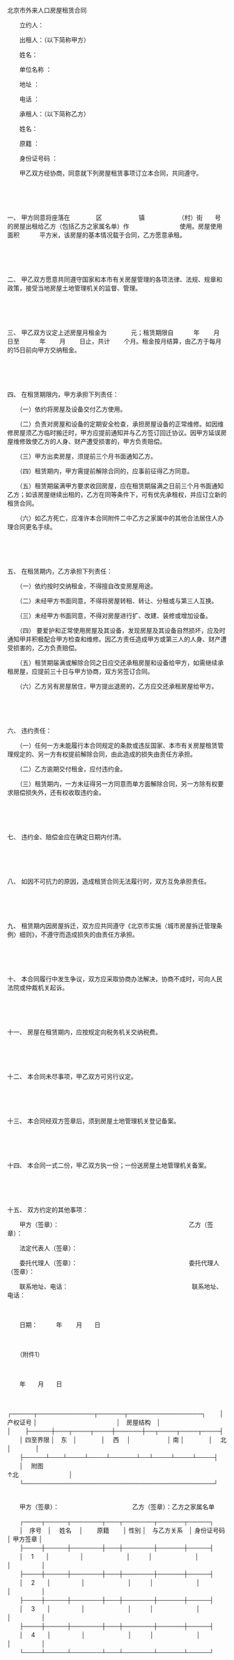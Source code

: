 



北京市外来人口房屋租赁合同



 

　　立约人：

　　出租人：（以下简称甲方）

　　姓名：

　　单位名称 ：

　　地址 ：

　　电话 ：　　

　　承租人：（以下简称乙方）

　　姓名：

　　原籍 ：

　　身份证号码 ：　　

　　甲乙双方经协商，同意就下列房屋租赁事项订立本合同，共同遵守。

　　

　　

一、
甲方同意将座落在　　　　 区　　　　　　镇　　　　　　（村）街　　号的房屋出租给乙方（包括乙方之家属名单）作　　　　　　　　 使用。房屋使用面积　　　 平方米，该房屋的基本情况载于合同，乙方愿意承租。

　　

　　

二、
甲乙双方愿意共同遵守国家和本市有关房屋管理的各项法律、法规、规章和政策，接受当地房屋土地管理机关的监督、管理。

　　

　　

三、
甲乙双方议定上述房屋月租金为　　　　元；租赁期限自　　　 年　　 月　　 日至　　　 年　　 月　　 日止，共计　　 个月。租金按月结算，由乙方于每月的15日前向甲方交纳租金。

　　

　　

四、
在租赁期限内，甲方承担下列责任：

　　（一）依约将房屋及设备交付乙方使用。

　　（二）负责对房屋和设备的定期安全检查，承担房屋设备的正常维修。如因维修房屋须乙方临时搬迁时，甲方应提前通知并与乙方签订回迁协议。因甲方延误房屋维修致使乙方的人身、财产遭受损害的，甲方负责赔偿。

　　（三）甲方出卖房屋，须提前三个月书面通知乙方。

　　（四）租赁期内，甲方需提前解除合同的，应事前征得乙方同意。

　　（五）租赁期届满甲方要求收回房屋，应在租赁期届满之日前三个月书面通知乙方；如该房屋继续出租的，乙方在同等条件下，可有优先承租权，并应订立新的租赁合同。

　　（六）如乙方死亡，应准许本合同附件二中乙方之家属中的其他合法居住人办理合同更名手续。

　　

　　

五、
在租赁期内，乙方承担下列责任：

　　（一）依约按时交纳租金，不得擅自改变房屋用途。

　　（二）未经甲方书面同意，不得将房屋转租、转让、分租或与第三人互换。

　　（三）未经甲方书面同意，不得对房屋进行扩、改建、装修或增加设备。

　　（四） 要爱护和正常使用房屋及其设备，发现房屋及其设备自然损坏，应及时通知甲并积极配合甲方检查和维修。因乙方责任造成甲方或第三人的人身、财产遭受损害的，乙方负责赔偿。

　　（五）租赁期届满或解除合同之日应交还承租房屋和设备给甲方，如需继续承租房屋，应提前三十日与甲方协商，双方另签订合同。

　　（六）乙方另有房屋居住，甲方提出退房的，乙方应交还承租房屋给甲方。

　　

　　

六、
违约责任：

　　（一）任何一方未能履行本合同规定的条款或违反国家、本市有关房屋租赁管理规定的、另一方有权提前解除合同，由此造成的损失由责任方承担。

　　（二）乙方逾期交付租金，应付违约金。

　　（三）租赁期内，一方未征得另一方同意而单方面解除合同，另一方除有权要求赔偿损失外，还有权收取违约金。

　　

　　

七、
违约金、赔偿金应在确定日期内付清。

　　

　　

八、
如因不可抗力的原因，造成租赁合同无法履行时，双方互免承担责任。

　　

　　

九、
租赁期内因房屋拆迁，双方应共同遵守《北京市实施〈城市房屋拆迁管理条例〉细则》，不遵守而造成损失的由责任方承担。

　　

　　

十、
本合同履行中发生争议，双方应采取协商办法解决，协商不成时，可向人民法院或仲裁机关起诉。

　　

　　

十一、
房屋在租赁期内，应按规定向税务机关交纳税费。

　　

　　

十二、
本合同未尽事项，甲乙双方可另行议定。

　　

　　

十三、
本合同经双方签章后，须到房屋土地管理机关登记备案。

　　

　　

十四、
本合同一式二份，甲乙双方执一份；一份送房屋土地管理机关备案。

　　

　　

十五、
双方约定的其他事项：　　

　　甲方（签章）：　　　　　　　　　　　　　　　　　　　　　 乙方（签章）：

　　法定代表人（签章）：

　　委托代理人（签章）：　　　　　　　　　　　　　　　　　　 委托代理人（签章）：

　　联系地址、电话：　　　　　　　　　　　　　　　　　　　　 联系地址、电话：

　　


 　　日期：　　　年　　 月　　日
 
　　



　　（附件1）

　　


 　　年　　月　　日
 
　　



┌─────┬─────────────┬──────┬─────────────────┐
　　│ 产权证号 │　　　　　　　　　　　　　│　房屋结构　│　　　　　　　　　　　　　　　　　│
　　├─────┼───┬────┬────┼──────┼──┬────┬────┬────┤
　　│ 四至界限 │　东　│　　　　│　 西　 │　　　　　　│ 南 │　　　　│　 北　 │　　　　│
　　├─────┴───┴────┴────┴──────┴──┴────┴────┴────┤
　　│　 附图　　　　　　　　　　　　　　　　　　　　　　　　　　　　　　↑北　　　　　　　　 │
　　└────────────────────────────────────────────┘
　　


　　甲方（签章）：　　　　　　　　　　　　乙方（签章）：乙方之家属名单


　　┌────┬─────┬───────┬───┬───────┬──────┬─────┐
　　│　序号　│　 姓名　 │　　 原籍　　 │ 性别 │　与乙方关系　│ 身份证号码 │ 甲方签章 │
　　├────┼─────┼───────┼───┼───────┼──────┼─────┤
　　│　 1　　│　　　　　│　　　　　　　│　　　│　　　　　　　│　　　　　　│　　　　　│
　　├────┼─────┼───────┼───┼───────┼──────┼─────┤
　　│　 2　　│　　　　　│　　　　　　　│　　　│　　　　　　　│　　　　　　│　　　　　│
　　├────┼─────┼───────┼───┼───────┼──────┼─────┤
　　│　 3　　│　　　　　│　　　　　　　│　　　│　　　　　　　│　　　　　　│　　　　　│
　　├────┼─────┼───────┼───┼───────┼──────┼─────┤
　　│　 4　　│　　　　　│　　　　　　　│　　　│　　　　　　　│　　　　　　│　　　　　│
　　└────┴─────┴───────┴───┴───────┴──────┴─────┘
　　


　　
